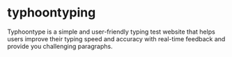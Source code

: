 # typhoontyping
Typhoontype is a simple and user-friendly typing test website that helps users improve their typing speed and accuracy with real-time feedback and provide you challenging paragraphs.
